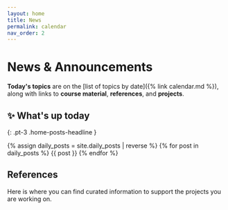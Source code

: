 ```yaml
---
layout: home
title: News
permalink: calendar
nav_order: 2
---
```


# News & Announcements

**Today's topics** are on the [list of topics by date]({% link calendar.md %}), along with links to **course material**, **references**, and **projects**.

## ✨ What's up today

{: .pt-3 .home-posts-headline }

{% assign daily_posts = site.daily_posts | reverse %}
{% for post in daily_posts %}
{{ post }}
{% endfor %}

## References

Here is where you can find curated information to support the projects you are working on.
